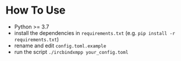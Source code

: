 How To Use
==========
* Python >= 3.7
* install the dependencies in `requirements.txt` (e.g. `pip install -r requirements.txt`)
* rename and edit `config.toml.example`
* run the script `./ircbindxmpp your_config.toml`
